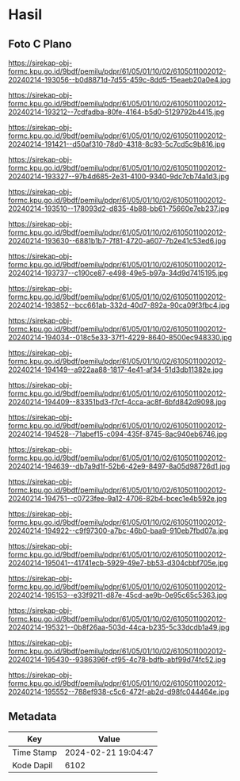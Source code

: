 # Hasil

## Foto C Plano

https://sirekap-obj-formc.kpu.go.id/9bdf/pemilu/pdpr/61/05/01/10/02/6105011002012-20240214-193056--b0d8871d-7d55-459c-8dd5-15eaeb20a0e4.jpg

https://sirekap-obj-formc.kpu.go.id/9bdf/pemilu/pdpr/61/05/01/10/02/6105011002012-20240214-193212--7cdfadba-80fe-4164-b5d0-5129792b4415.jpg

https://sirekap-obj-formc.kpu.go.id/9bdf/pemilu/pdpr/61/05/01/10/02/6105011002012-20240214-191421--d50af310-78d0-4318-8c93-5c7cd5c9b816.jpg

https://sirekap-obj-formc.kpu.go.id/9bdf/pemilu/pdpr/61/05/01/10/02/6105011002012-20240214-193327--97b4d685-2e31-4100-9340-9dc7cb74a1d3.jpg

https://sirekap-obj-formc.kpu.go.id/9bdf/pemilu/pdpr/61/05/01/10/02/6105011002012-20240214-193510--178093d2-d835-4b88-bb61-75660e7eb237.jpg

https://sirekap-obj-formc.kpu.go.id/9bdf/pemilu/pdpr/61/05/01/10/02/6105011002012-20240214-193630--6881b1b7-7f81-4720-a607-7b2e41c53ed6.jpg

https://sirekap-obj-formc.kpu.go.id/9bdf/pemilu/pdpr/61/05/01/10/02/6105011002012-20240214-193737--c190ce87-e498-49e5-b97a-34d9d7415195.jpg

https://sirekap-obj-formc.kpu.go.id/9bdf/pemilu/pdpr/61/05/01/10/02/6105011002012-20240214-193852--bcc661ab-332d-40d7-892a-90ca09f3fbc4.jpg

https://sirekap-obj-formc.kpu.go.id/9bdf/pemilu/pdpr/61/05/01/10/02/6105011002012-20240214-194034--018c5e33-37f1-4229-8640-8500ec948330.jpg

https://sirekap-obj-formc.kpu.go.id/9bdf/pemilu/pdpr/61/05/01/10/02/6105011002012-20240214-194149--a922aa88-1817-4e41-af34-51d3db11382e.jpg

https://sirekap-obj-formc.kpu.go.id/9bdf/pemilu/pdpr/61/05/01/10/02/6105011002012-20240214-194409--83351bd3-f7cf-4cca-ac8f-6bfd842d9098.jpg

https://sirekap-obj-formc.kpu.go.id/9bdf/pemilu/pdpr/61/05/01/10/02/6105011002012-20240214-194528--71abef15-c094-435f-8745-8ac940eb6746.jpg

https://sirekap-obj-formc.kpu.go.id/9bdf/pemilu/pdpr/61/05/01/10/02/6105011002012-20240214-194639--db7a9d1f-52b6-42e9-8497-8a05d98726d1.jpg

https://sirekap-obj-formc.kpu.go.id/9bdf/pemilu/pdpr/61/05/01/10/02/6105011002012-20240214-194751--c0723fee-9a12-4706-82b4-bcec1e4b592e.jpg

https://sirekap-obj-formc.kpu.go.id/9bdf/pemilu/pdpr/61/05/01/10/02/6105011002012-20240214-194922--c9f97300-a7bc-46b0-baa9-910eb7fbd07a.jpg

https://sirekap-obj-formc.kpu.go.id/9bdf/pemilu/pdpr/61/05/01/10/02/6105011002012-20240214-195041--41741ecb-5929-49e7-bb53-d304cbbf705e.jpg

https://sirekap-obj-formc.kpu.go.id/9bdf/pemilu/pdpr/61/05/01/10/02/6105011002012-20240214-195153--e33f9211-d87e-45cd-ae9b-0e95c65c5363.jpg

https://sirekap-obj-formc.kpu.go.id/9bdf/pemilu/pdpr/61/05/01/10/02/6105011002012-20240214-195321--0b8f26aa-503d-44ca-b235-5c33dcdb1a49.jpg

https://sirekap-obj-formc.kpu.go.id/9bdf/pemilu/pdpr/61/05/01/10/02/6105011002012-20240214-195430--9386396f-cf95-4c78-bdfb-abf99d74fc52.jpg

https://sirekap-obj-formc.kpu.go.id/9bdf/pemilu/pdpr/61/05/01/10/02/6105011002012-20240214-195552--788ef938-c5c6-472f-ab2d-d98fc044464e.jpg


## Metadata

| Key        | Value               |
| ---------- | ------------------- |
| Time Stamp | 2024-02-21 19:04:47 |
| Kode Dapil | 6102                |



